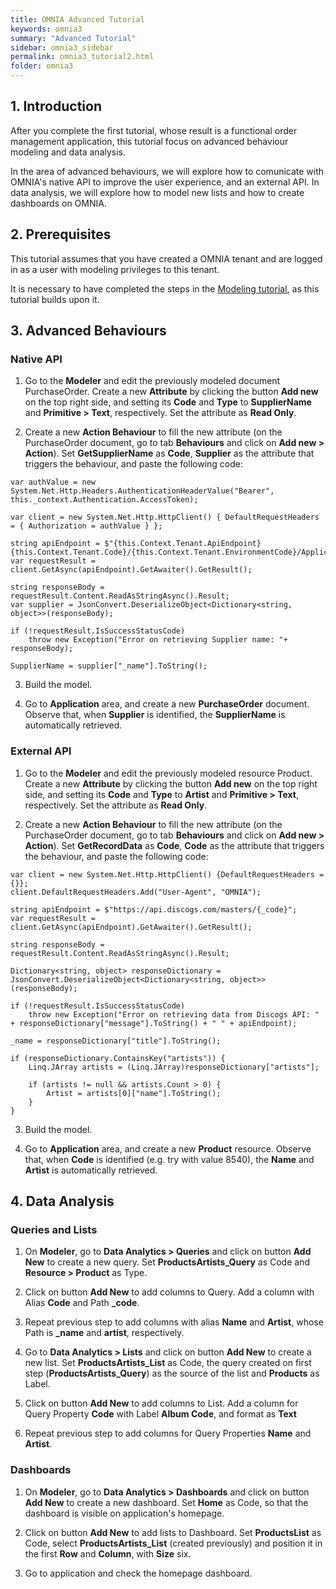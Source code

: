 ```yaml
---
title: OMNIA Advanced Tutorial
keywords: omnia3
summary: "Advanced Tutorial"
sidebar: omnia3_sidebar
permalink: omnia3_tutorial2.html
folder: omnia3
---
```


## 1. Introduction

After you complete the first tutorial, whose result is a functional order management application, this tutorial focus on advanced behaviour modeling and data analysis.

In the area of advanced behaviours, we will explore how to comunicate with OMNIA's native API to improve the user experience, and an external API.
In data analysis, we will explore how to model new lists and how to create dashboards on OMNIA.

## 2. Prerequisites

This tutorial assumes that you have created a OMNIA tenant and are logged in as a user with modeling privileges to this tenant.

It is necessary to have completed the steps in the  [Modeling tutorial](http://docs.numbersbelieve.com/omnia3_tutorial1.html), as this tutorial builds upon it.

## 3. Advanced Behaviours

### Native API
 
1. Go to the **Modeler** and edit the previously modeled document PurchaseOrder. Create a new  **Attribute**  by clicking the button  **Add new**  on the top right side, and setting its  **Code** and **Type**  to  **SupplierName** and **Primitive > Text**, respectively. Set the attribute as **Read Only**.

2. Create a new **Action Behaviour**  to fill the new attribute (on the PurchaseOrder document, go to tab **Behaviours** and click on **Add new > Action**). Set **GetSupplierName** as **Code**, **Supplier** as the attribute that triggers the behaviour, and paste the following code:

````
var authValue = new System.Net.Http.Headers.AuthenticationHeaderValue("Bearer", this._context.Authentication.AccessToken);

var client = new System.Net.Http.HttpClient() { DefaultRequestHeaders = { Authorization = authValue } };

string apiEndpoint = $"{this.Context.Tenant.ApiEndpoint}{this.Context.Tenant.Code}/{this.Context.Tenant.EnvironmentCode}/Application/Supplier/{Supplier}";
var requestResult = client.GetAsync(apiEndpoint).GetAwaiter().GetResult();

string responseBody = requestResult.Content.ReadAsStringAsync().Result;
var supplier = JsonConvert.DeserializeObject<Dictionary<string, object>>(responseBody);

if (!requestResult.IsSuccessStatusCode)
    throw new Exception("Error on retrieving Supplier name: "+ responseBody);

SupplierName = supplier["_name"].ToString();

````

3. Build the model.

4. Go to **Application** area, and create a new **PurchaseOrder** document. Observe that, when **Supplier** is identified, the **SupplierName** is automatically retrieved.

### External API

1. Go to the **Modeler** and edit the previously modeled resource Product. Create a new  **Attribute**  by clicking the button  **Add new**  on the top right side, and setting its  **Code** and **Type**  to  **Artist** and **Primitive > Text**, respectively. Set the attribute as **Read Only**.

2. Create a new **Action Behaviour**  to fill the new attribute (on the PurchaseOrder document, go to tab **Behaviours** and click on **Add new > Action**). Set **GetRecordData** as **Code**, **Code** as the attribute that triggers the behaviour, and paste the following code:

````
var client = new System.Net.Http.HttpClient() {DefaultRequestHeaders = {}};
client.DefaultRequestHeaders.Add("User-Agent", "OMNIA");

string apiEndpoint = $"https://api.discogs.com/masters/{_code}";
var requestResult = client.GetAsync(apiEndpoint).GetAwaiter().GetResult();

string responseBody = requestResult.Content.ReadAsStringAsync().Result;

Dictionary<string, object> responseDictionary = JsonConvert.DeserializeObject<Dictionary<string, object>>(responseBody);

if (!requestResult.IsSuccessStatusCode)
    throw new Exception("Error on retrieving data from Discogs API: " + responseDictionary["message"].ToString() + " " + apiEndpoint);

_name = responseDictionary["title"].ToString();

if (responseDictionary.ContainsKey("artists")) {
    Linq.JArray artists = (Linq.JArray)responseDictionary["artists"];
                
    if (artists != null && artists.Count > 0) {
        Artist = artists[0]["name"].ToString();
    }
}
````

3. Build the model.

4. Go to **Application** area, and create a new **Product** resource. Observe that, when **Code** is identified (e.g. try with value 8540), the **Name** and **Artist** is automatically retrieved.

## 4. Data Analysis

### Queries and Lists

1. On **Modeler**, go to **Data Analytics > Queries** and click on button **Add New** to create a new query. Set **ProductsArtists_Query** as Code and **Resource > Product** as Type.

2. Click on button **Add New** to add columns to Query. Add a column with Alias **Code** and Path **_code**.

3. Repeat previous step to add columns with alias **Name** and **Artist**, whose Path is **_name** and **artist**, respectively.

4. Go to **Data Analytics > Lists** and click on button **Add New** to create a new list. Set **ProductsArtists_List** as Code, the query created on first step (**ProductsArtists_Query**) as the source of the list and **Products** as Label.

5. Click on button **Add New** to add columns to List. Add a column for Query Property **Code** with Label **Album Code**, and format as **Text**

6. Repeat previous step to add columns for Query Properties **Name** and **Artist**.


### Dashboards

1. On **Modeler**, go to **Data Analytics > Dashboards** and click on button **Add New** to create a new dashboard. Set **Home** as Code, so that the dashboard is visible on application's homepage.

2. Click on button **Add New** to add lists to Dashboard. Set **ProductsList** as Code, select **ProductsArtists_List** (created previously) and position it in the first **Row** and **Column**, with **Size** six.

3. Go to application and check the homepage dashboard.
